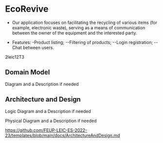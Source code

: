 # EcoRevive
- Our application focuses on facilitating the recycling of various items (for example, electronic waste), serving as a means of communication between the owner of the equipment and the interested party.

- Features:
  -Product listing;
--Filtering of products;
--Login registration;
--Chat between users.
  
2leic12T3

## Domain Model

Diagram and a Description if needed

## Architecture and Design

Logic Diagram and a Description if needed

Physical Diagram and a Description if needed

https://github.com/FEUP-LEIC-ES-2022-23/templates/blob/main/docs/ArchitectureAndDesign.md
